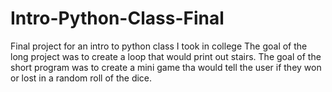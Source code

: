 # Intro-Python-Class-Final
Final project for an intro to python class I took in college
The goal of the long project was to create a loop that would print out stairs.
The goal of the short program was to create a mini game tha would tell the user if they won or lost in a random roll of the dice.
